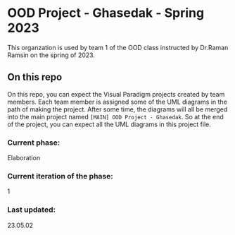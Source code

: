 # OOD Project - Ghasedak - Spring 2023
This organzation is used by team 1 of the OOD class instructed by Dr.Raman Ramsin on the spring of 2023.
## On this repo
On this repo, you can expect the Visual Paradigm projects created by team members. Each team member is assigned some of the UML diagrams in the path of making the project.
After some time, the diagrams will all be merged into the main project named `[MAIN] OOD Project - Ghasedak`. So at the end of the project, you can expect all the UML diagrams in this project file.

### Current phase:
Elaboration
### Current iteration of the phase:
1
### Last updated:
23.05.02


